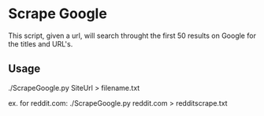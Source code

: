 # Scrape Google

This script, given a url, will search throught the first 50 results on Google for the titles and URL's.

## Usage

./ScrapeGoogle.py SiteUrl > filename.txt  

ex. for reddit.com: ./ScrapeGoogle.py reddit.com > redditscrape.txt


